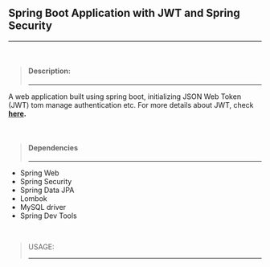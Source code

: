 ## Spring Boot Application with JWT and Spring Security
****
&nbsp;


> #### Description:
> ****
A web application built using spring boot, initializing JSON Web Token (JWT)
tom manage authentication etc. For more details about JWT, check **[here](https://jwt.io/introduction).**
<br>

&nbsp;

> #### Dependencies
> ****
>
- Spring Web 
- Spring Security
- Spring Data JPA
- Lombok
- MySQL driver
- Spring Dev Tools

&nbsp;
> USAGE:
> ****
> 
> 
>



